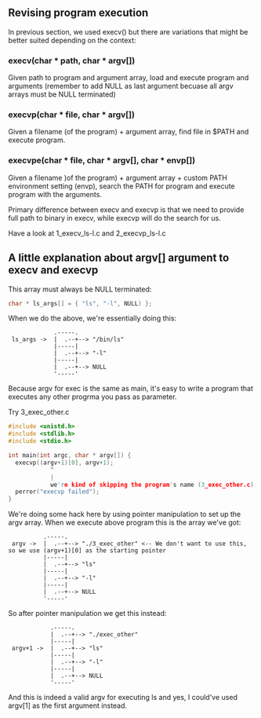 ## Revising program execution

In previous section, we used execv() but there are variations that might be better suited depending on the context:

### execv(char * path, char * argv[])

Given path to  program and argument array, load and execute program and arguments (remember to add NULL as last argument becuase all argv arrays must be NULL terminated)

### execvp(char * file, char * argv[])

Given a filename (of the program) + argument array, find file in $PATH and execute program.

### execvpe(char * file, char * argv[], char * envp[])

Given a filename )of the program) + argument array + custom PATH environment setting (envp), search the PATH for program and execute program with the arguments.

Primary difference between execv and execvp is that we need to provide full path to binary in execv, while execvp will do the search for us.

Have a look at 1_execv_ls-l.c and 2_execvp_ls-l.c

## A little explanation about argv[] argument to execv and execvp

This array must always be NULL terminated:
```c
char * ls_args[] = { "ls", "-l", NULL) };
```
When we do the above, we're essentially doing this:

                 .-----.
     ls_args ->  |  .--+--> "/bin/ls"
                 |-----|
                 |  .--+--> "-l"
                 |-----|
                 |  .--+--> NULL
                 '-----'
Because argv for exec is the same as main, it's easy to write a program that executes any other progrma you pass as parameter.

Try 3_exec_other.c

```c
#include <unistd.h>
#include <stdlib.h>
#include <stdio.h>

int main(int argc, char * argv[]) {
  execvp((argv+1)[0], argv+1);
            ^
            |
            we're kind of skipping the program's name (3_exec_other.c)
  perror("execvp failed");
}
```
We're doing some hack here by using pointer manipulation to set up the argv array.
When we execute above program this is the array we've got:

              .-----.
     argv ->  |  .--+--> "./3_exec_other" <-- We don't want to use this, so we use (argv+1)[0] as the starting pointer
              |-----|
              |  .--+--> "ls"
              |-----|
              |  .--+--> "-l"
              |-----|
              |  .--+--> NULL
              '-----'

So after pointer manipulation we get this instead:

                .-----.
                |  .--+--> "./exec_other"
                |-----|
     argv+1 ->  |  .--+--> "ls"
                |-----|
                |  .--+--> "-l"
                |-----|
                |  .--+--> NULL
                '-----'
And this is indeed a valid argv for executing ls and yes, I could've used argv[1] as the first argument instead.
